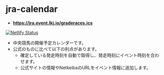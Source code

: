 # jra-calendar

- **https://jra.event.lkj.io/graderaces.ics**

[![Netlify Status](https://api.netlify.com/api/v1/badges/1813c971-2e32-4d0f-844b-e8e9a8a95c67/deploy-status)](https://app.netlify.com/sites/jra-calendar/deploys)

- 中央競馬の開催予定カレンダーです。
- 公式のものに比べて以下の利点があります。
  - 確定している発走時刻を自動で取得し、発走時刻にイベント時刻を合わせます。
  - 公式サイトの情報やNetkeibaのURLをイベント情報に追加します。
